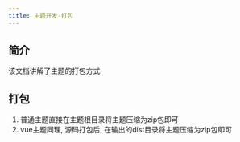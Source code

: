 ```yaml
---
title: 主题开发-打包
---
```

## 简介
该文档讲解了主题的打包方式

## 打包
1. 普通主题直接在主题根目录将主题压缩为zip包即可
2. vue主题同理, 源码打包后, 在输出的dist目录将主题压缩为zip包即可